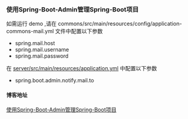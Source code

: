 ### 使用Spring-Boot-Admin管理Spring-Boot项目
如需运行 demo ,请在 commons/src/main/resources/config/application-commons-mail.yml 文件中配置以下参数
- spring.mail.host
- spring.mail.username
- spring.mail.password

在 [server/src/main/resources/application.yml](server/src/main/resources/application.yml) 中配置以下参数
- spring.boot.admin.notify.mail.to
#### 博客地址
[使用Spring-Boot-Admin管理Spring-Boot项目](https://ghthou.github.io/2018/09/26/%E4%BD%BF%E7%94%A8Spring-Boot-Admin%E7%AE%A1%E7%90%86Spring-Boot%E9%A1%B9%E7%9B%AE/)
